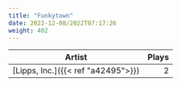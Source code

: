 ```yaml
---
title: "Funkytown"
date: 2022-12-08/2022T07:17:26
weight: 402
---
```




 Artist | Plays 
----- | -----:
[Lipps, Inc.]({{< ref "a42495">}}) | 2

